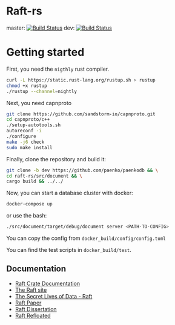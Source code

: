 # Raft-rs #

master: [![Build Status](https://travis-ci.org/paenko/PaenkoDb.svg?branch=master)](https://travis-ci.org/paenko/PaenkoDb)
dev: [![Build Status](https://travis-ci.org/paenko/PaenkoDb.svg?branch=dev)](https://travis-ci.org/paenko/PaenkoDb)

# Getting started

First, you need the `nigthly` rust compiler. 

```bash
curl -L https://static.rust-lang.org/rustup.sh > rustup
chmod +x rustup
./rustup --channel=nightly
```

Next, you need capnproto

```bash
git clone https://github.com/sandstorm-io/capnproto.git
cd capnproto/c++
./setup-autotools.sh
autoreconf -i
./configure
make -j6 check
sudo make install
```

Finally, clone the repository and build it:

```bash
git clone -b dev https://github.com/paenko/paenkodb && \
cd raft-rs/src/document && \
cargo build && ../../
```

Now, you can start a database cluster with docker:

```bash
docker-compose up
```
or use the bash:

```bash
./src/document/target/debug/document server <PATH-TO-CONFIG>
```
You can copy the config from `docker_build/config/config.toml`

You can find the test scripts in `docker_build/test`. 

## Documentation ##

* [Raft Crate Documentation](https://hoverbear.github.io/raft-rs/raft/)
* [The Raft site](https://raftconsensus.github.io/)
* [The Secret Lives of Data - Raft](http://thesecretlivesofdata.com/raft/)
* [Raft Paper](http://ramcloud.stanford.edu/raft.pdf)
* [Raft Dissertation](https://github.com/ongardie/dissertation#readme)
* [Raft Refloated](https://www.cl.cam.ac.uk/~ms705/pub/papers/2015-osr-raft.pdf)
